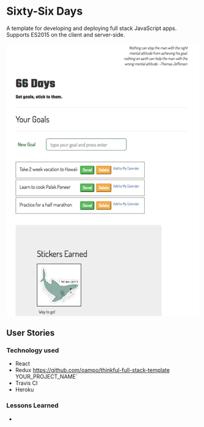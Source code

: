 # Sixty-Six Days

A template for developing and deploying full stack JavaScript apps.  Supports ES2015 on the client and server-side.

![screenshot](/Sixty-Six-Days_ScreenShot.png?raw=true "Sixty-Six Days")

## User Stories

### Technology used

* React
* Redux https://github.com/oampo/thinkful-full-stack-template YOUR_PROJECT_NAME`
* Travis CI
* Heroku

### Lessons Learned

*
